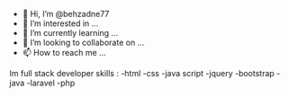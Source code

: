- 👋 Hi, I’m @behzadne77
- 👀 I’m interested in ...
- 🌱 I’m currently learning ...
- 💞️ I’m looking to collaborate on ...
- 📫 How to reach me ...

<!---
behzadne77/behzadne77 is a ✨ special ✨ repository because its `README.md` (this file) appears on your GitHub profile.
You can click the Preview link to take a look at your changes.
--->
Im full stack developer
skills :
-html
-css
-java script
-jquery
-bootstrap
-java
-laravel
-php
